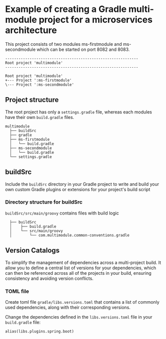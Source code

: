 # Example of creating a Gradle multi-module project for a microservices architecture

This project consists of two modules ms-firstmodule and ms-secondmodule which can be started on port 8082 and 8083.

```
------------------------------------------------------------
Root project 'multimodule'
------------------------------------------------------------

Root project 'multimodule'
+--- Project ':ms-firstmodule'
\--- Project ':ms-secondmodule'
```

## Project structure

The root project has only a `settings.gradle` file, whereas each modules have their own `build.gradle` files.
```
multimodule  
  ├── buildSrc 
  ├── gradle
  ├── ms-firstmodule  
  │   └── build.gradle  
  ├── ms-secondmodule  
  │   └── build.gradle 
  └── settings.gradle 
```

## buildSrc 
Include the `buildSrc` directory in your Gradle project to write and build your own custom Gradle plugins or extensions for your project's build script

### Directory structure for buildSrc
`buildSrc/src/main/groovy` contains files with build logic
```
  ├── buildSrc 
  │    ├── build.gradle 
  │    └── src/main/groovy
  │        └── com.multimodule.common-conventions.gradle

```
## Version Catalogs
To simplify the management of dependencies across a multi-project build. It allow you to define a central list of versions for your dependencies, which can then be referenced across all of the projects in your build, ensuring consistency and avoiding version conflicts. 

### TOML file
Create toml file `gradle/libs.versions.toml` that contains a list of commonly used dependencies, along with their corresponding versions.

Change the dependencies defined in the `libs.versions.toml` file in your `build.gradle` file:
```
alias(libs.plugins.spring.boot)
```
